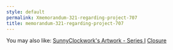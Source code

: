 ```yaml
---
style: default
permalink: Xmemorandum-321-regarding-project-707
title: memorandum-321-regarding-project-707
---
```

You may also like:
[SunnyClockwork's Artwork  - Series I](http://scp-wiki.net/sunny-art-series-1)
[Closure](http://scp-wiki.net/dontcallitacomebackbecauseidontknowifillstay)